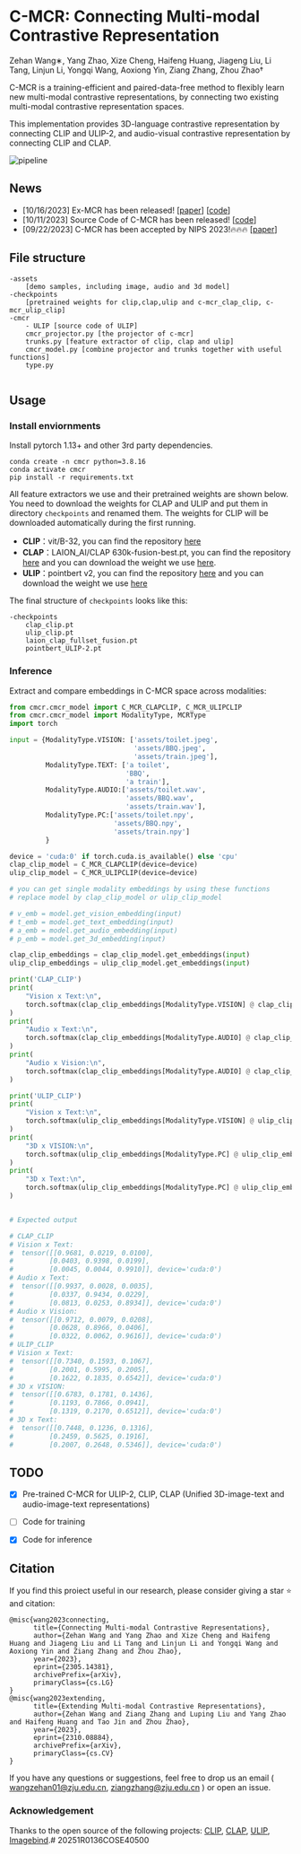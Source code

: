 # C-MCR: Connecting Multi-modal Contrastive Representation
Zehan Wang∗, Yang Zhao, Xize Cheng, Haifeng Huang, Jiageng Liu, Li Tang, Linjun Li, Yongqi Wang, Aoxiong Yin, Ziang Zhang, Zhou Zhao†

C-MCR is a training-efficient and paired-data-free method to flexibly learn new multi-modal contrastive representations, by connecting two existing multi-modal contrastive representation spaces.

This implementation provides 3D-language contrastive representation by connecting CLIP and ULIP-2, and audio-visual contrastive representation by connecting CLIP and CLAP.

![pipeline](./pipeline.png)

## News

- [10/16/2023] Ex-MCR has been released! [[paper](https://arxiv.org/abs/2310.08884)] [[code](https://github.com/MCR-PEFT/Ex-MCR)]
- [10/11/2023] Source Code of C-MCR has been released! [[code](https://github.com/MCR-PEFT/C-MCR)]
- [09/22/2023] C-MCR has been accepted by NIPS 2023!🔥🔥🔥 [[paper](https://arxiv.org/abs/2305.14381)]

## File structure
```
-assets
	[demo samples, including image, audio and 3d model]
-checkpoints
	[pretrained weights for clip,clap,ulip and c-mcr_clap_clip, c-mcr_ulip_clip]
-cmcr
	- ULIP [source code of ULIP]
	cmcr_projector.py [the projector of c-mcr]
	trunks.py [feature extractor of clip, clap and ulip]
	cmcr_model.py [combine projector and trunks together with useful functions]
	type.py
		
```

## Usage
### Install enviornments
Install pytorch 1.13+ and other 3rd party dependencies.
```shell
conda create -n cmcr python=3.8.16
conda activate cmcr
pip install -r requirements.txt
```

All feature extractors we use and their pretrained weights are shown below. You need to download the weights for CLAP and ULIP and put them in directory `checkpoints` and renamed them. The weights for CLIP will be downloaded automatically during the first running.

- **CLIP**：vit/B-32, you can find the repository [here](https://huggingface.co/openai/clip-vit-base-patch32)
- **CLAP**：LAION_AI/CLAP 630k-fusion-best.pt, you can find the repository [here](https://github.com/LAION-AI/CLAP) and you can download the weight we use [here](https://huggingface.co/lukewys/laion_clap/blob/main/630k-fusion-best.pt).
- **ULIP**：pointbert v2, you can find the repository [here](https://github.com/salesforce/ULIP) and you can download the weight we use [here](https://storage.cloud.google.com/sfr-ulip-code-release-research/pretrained_models/ckpt_zero-sho_classification/pointbert_ULIP-2.pt)


The final structure of `checkpoints` looks like this:
```
-checkpoints
	clap_clip.pt
	ulip_clip.pt
	laion_clap_fullset_fusion.pt
	pointbert_ULIP-2.pt
```

### Inference

Extract and compare embeddings in C-MCR space across modalities:
```python
from cmcr.cmcr_model import C_MCR_CLAPCLIP, C_MCR_ULIPCLIP
from cmcr.cmcr_model import ModalityType, MCRType
import torch

input = {ModalityType.VISION: ['assets/toilet.jpeg',
                               'assets/BBQ.jpeg',
                               'assets/train.jpeg'],
         ModalityType.TEXT: ['a toilet',
                             'BBQ',
                             'a train'],
         ModalityType.AUDIO:['assets/toilet.wav',
                             'assets/BBQ.wav',
                             'assets/train.wav'],
         ModalityType.PC:['assets/toilet.npy',
                          'assets/BBQ.npy',
                          'assets/train.npy']
         }

device = 'cuda:0' if torch.cuda.is_available() else 'cpu'
clap_clip_model = C_MCR_CLAPCLIP(device=device)
ulip_clip_model = C_MCR_ULIPCLIP(device=device)

# you can get single modality embeddings by using these functions
# replace model by clap_clip_model or ulip_clip_model

# v_emb = model.get_vision_embedding(input)
# t_emb = model.get_text_embedding(input)
# a_emb = model.get_audio_embedding(input)
# p_emb = model.get_3d_embedding(input)

clap_clip_embeddings = clap_clip_model.get_embeddings(input)
ulip_clip_embeddings = ulip_clip_model.get_embeddings(input)

print('CLAP_CLIP')
print(
    "Vision x Text:\n",
    torch.softmax(clap_clip_embeddings[ModalityType.VISION] @ clap_clip_embeddings[ModalityType.TEXT].T * 10.0, dim=-1)
)
print(
    "Audio x Text:\n",
    torch.softmax(clap_clip_embeddings[ModalityType.AUDIO] @ clap_clip_embeddings[ModalityType.TEXT].T * 10.0, dim=-1)
)
print(
    "Audio x Vision:\n",
    torch.softmax(clap_clip_embeddings[ModalityType.AUDIO] @ clap_clip_embeddings[ModalityType.VISION].T * 10.0, dim=-1)
)

print('ULIP_CLIP')
print(
    "Vision x Text:\n",
    torch.softmax(ulip_clip_embeddings[ModalityType.VISION] @ ulip_clip_embeddings[ModalityType.TEXT].T * 10.0, dim=-1)
)
print(
    "3D x VISION:\n",
    torch.softmax(ulip_clip_embeddings[ModalityType.PC] @ ulip_clip_embeddings[ModalityType.VISION].T * 10.0, dim=-1)
)
print(
    "3D x Text:\n",
    torch.softmax(ulip_clip_embeddings[ModalityType.PC] @ ulip_clip_embeddings[ModalityType.TEXT].T * 10.0, dim=-1)
)


# Expected output

# CLAP_CLIP
# Vision x Text:
#  tensor([[0.9681, 0.0219, 0.0100],
#         [0.0403, 0.9398, 0.0199],
#         [0.0045, 0.0044, 0.9910]], device='cuda:0')
# Audio x Text:
#  tensor([[0.9937, 0.0028, 0.0035],
#         [0.0337, 0.9434, 0.0229],
#         [0.0813, 0.0253, 0.8934]], device='cuda:0')
# Audio x Vision:
#  tensor([[0.9712, 0.0079, 0.0208],
#         [0.0628, 0.8966, 0.0406],
#         [0.0322, 0.0062, 0.9616]], device='cuda:0')
# ULIP_CLIP
# Vision x Text:
#  tensor([[0.7340, 0.1593, 0.1067],
#         [0.2001, 0.5995, 0.2005],
#         [0.1622, 0.1835, 0.6542]], device='cuda:0')
# 3D x VISION:
#  tensor([[0.6783, 0.1781, 0.1436],
#         [0.1193, 0.7866, 0.0941],
#         [0.1319, 0.2170, 0.6512]], device='cuda:0')
# 3D x Text:
#  tensor([[0.7448, 0.1236, 0.1316],
#         [0.2459, 0.5625, 0.1916],
#         [0.2007, 0.2648, 0.5346]], device='cuda:0')
```

## TODO

- [x] Pre-trained C-MCR for ULIP-2, CLIP, CLAP (Unified 3D-image-text and audio-image-text representations)
- [ ] Code for training
- [x] Code for inference


## Citation
If you find this proiect useful in our research, please consider giving a star :star: and citation:
```
@misc{wang2023connecting,
      title={Connecting Multi-modal Contrastive Representations}, 
      author={Zehan Wang and Yang Zhao and Xize Cheng and Haifeng Huang and Jiageng Liu and Li Tang and Linjun Li and Yongqi Wang and Aoxiong Yin and Ziang Zhang and Zhou Zhao},
      year={2023},
      eprint={2305.14381},
      archivePrefix={arXiv},
      primaryClass={cs.LG}
}
@misc{wang2023extending,
      title={Extending Multi-modal Contrastive Representations}, 
      author={Zehan Wang and Ziang Zhang and Luping Liu and Yang Zhao and Haifeng Huang and Tao Jin and Zhou Zhao},
      year={2023},
      eprint={2310.08884},
      archivePrefix={arXiv},
      primaryClass={cs.CV}
}
```

lf you have any questions or suggestions, feel free to drop us an email ( wangzehan01@zju.edu.cn, ziangzhang@zju.edu.cn ) or open an issue.

### Acknowledgement 
Thanks to the open source of the following projects:
[CLIP](https://huggingface.co/openai/clip-vit-base-patch32), [CLAP](https://github.com/LAION-AI/CLAP), [ULIP](https://github.com/salesforce/ULIP), [Imagebind](https://github.com/facebookresearch/ImageBind).# 20251R0136COSE40500

